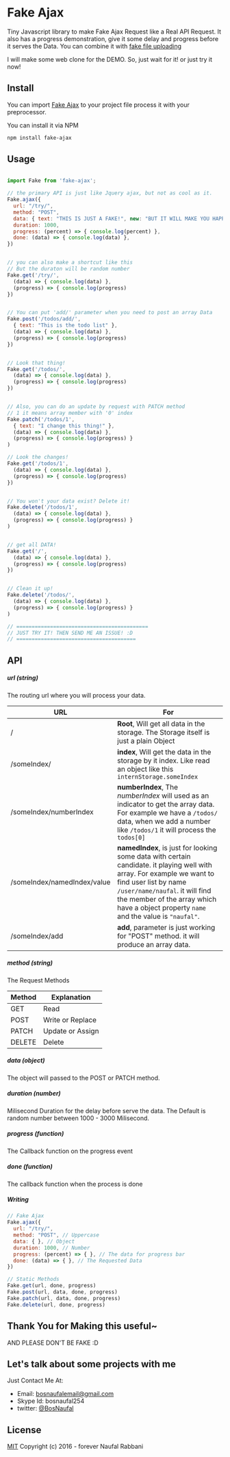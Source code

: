 # Fake Ajax
Tiny Javascript library to make Fake Ajax Request like a Real API Request. It also has a progress demonstration, give it some delay and progress before it serves the Data. You can combine it with [fake file uploading](https://github.com/BosNaufal/react-file-base64)

I will make some web clone for the DEMO. So, just wait for it! or just try it now!

## Install
You can import [Fake Ajax](./src/js/index.js) to your project file process it with your preprocessor.

You can install it via NPM
```bash
npm install fake-ajax
```


## Usage
```javascript

import Fake from 'fake-ajax';

// the primary API is just like Jquery ajax, but not as cool as it.
Fake.ajax({
  url: "/try/",
  method: "POST",
  data: { text: "THIS IS JUST A FAKE!", new: "BUT IT WILL MAKE YOU HAPPY!" },
  duration: 1000,
  progress: (percent) => { console.log(percent) },
  done: (data) => { console.log(data) },
})


// you can also make a shortcut like this
// But the duraton will be random number
Fake.get('/try/',
  (data) => { console.log(data) },
  (progress) => { console.log(progress)
})


// You can put 'add/' parameter when you need to post an array Data
Fake.post('/todos/add/',
  { text: "This is the todo list" },
  (data) => { console.log(data) },
  (progress) => { console.log(progress)
})


// Look that thing!
Fake.get('/todos/',
  (data) => { console.log(data) },
  (progress) => { console.log(progress)
})


// Also, you can do an update by request with PATCH method
// 1 it means array member with '0' index
Fake.patch('/todos/1',
  { text: "I change this thing!" },
  (data) => { console.log(data) },
  (progress) => { console.log(progress) }
)

// Look the changes!
Fake.get('/todos/1',
  (data) => { console.log(data) },
  (progress) => { console.log(progress)
})


// You won't your data exist? Delete it!
Fake.delete('/todos/1',
  (data) => { console.log(data) },
  (progress) => { console.log(progress) }
)


// get all DATA!
Fake.get('/',
  (data) => { console.log(data) },
  (progress) => { console.log(progress)
})


// Clean it up!
Fake.delete('/todos/',
  (data) => { console.log(data) },
  (progress) => { console.log(progress) }
)

// ===========================================
// JUST TRY IT! THEN SEND ME AN ISSUE! :D
// =======================================

```

## API
##### url (string)
The routing url where you will process your data.

| URL | For |
| --- | -------- |
| / | **Root**, Will get all data in the storage. The Storage itself is just a plain Object |
| /someIndex/ | **index**, Will get the data in the storage by it index. Like read an object like this ```internStorage.someIndex``` |
| /someIndex/numberIndex | **numberIndex**, The *numberIndex* will used as an indicator to get the array data. For example we have a ```/todos/``` data, when we add a number like ```/todos/1``` it will process the ```todos[0]```
| /someIndex/namedIndex/value | **namedIndex**, is just for looking some data with certain candidate. it playing well with array. For example we want to find user list by name ```/user/name/naufal```. it will find the member of the array which have a object property ```name``` and the value is ```"naufal"```.
| /someIndex/add | **add**, parameter is just working for "POST" method. it will produce an array data.


##### method (string)
The Request Methods

| Method | Explanation |
| --- | -------- |
| GET | Read |
| POST | Write or Replace |
| PATCH | Update or Assign |
| DELETE | Delete |

##### data (object)
The object will passed to the POST or PATCH method.

##### duration (number)
Milisecond Duration for the delay before serve the data. The Default is random number between 1000 - 3000 Milisecond.

##### progress (function)
The Callback function on the progress event

##### done (function)
The callback function when the process is done

##### Writing
```javascript
// Fake Ajax
Fake.ajax({
  url: "/try/",
  method: "POST", // Uppercase
  data: { }, // Object
  duration: 1000, // Number
  progress: (percent) => { }, // The data for progress bar
  done: (data) => { }, // The Requested Data
})

// Static Methods
Fake.get(url, done, progress)
Fake.post(url, data, done, progress)
Fake.patch(url, data, done, progress)
Fake.delete(url, done, progress)
```

## Thank You for Making this useful~
AND PLEASE DON'T BE FAKE :D

## Let's talk about some projects with me
Just Contact Me At:
- Email: [bosnaufalemail@gmail.com](mailto:bosnaufalemail@gmail.com)
- Skype Id: bosnaufal254
- twitter: [@BosNaufal](https://twitter.com/BosNaufal)

## License
[MIT](http://opensource.org/licenses/MIT)
Copyright (c) 2016 - forever Naufal Rabbani
